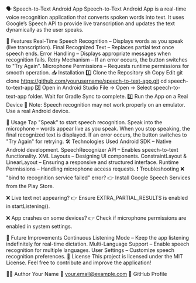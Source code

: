 🗣️ Speech-to-Text Android App
Speech-to-Text Android App is a real-time voice recognition application that converts spoken words into text. It uses Google’s Speech API to provide live transcription and updates the text dynamically as the user speaks.

🔹 Features
Real-Time Speech Recognition – Displays words as you speak (live transcription).
Final Recognized Text – Replaces partial text once speech ends.
Error Handling – Displays appropriate messages when recognition fails.
Retry Mechanism – If an error occurs, the button switches to "Try Again".
Microphone Permissions – Requests runtime permissions for smooth operation.
📥 Installation
1️⃣ Clone the Repository
sh
Copy
Edit
git clone https://github.com/yourusername/speech-to-text-app.git
cd speech-to-text-app
2️⃣ Open in Android Studio
File → Open → Select speech-to-text-app folder.
Wait for Gradle Sync to complete.
3️⃣ Run the App on a Real Device
📌 Note: Speech recognition may not work properly on an emulator. Use a real Android device.

🚀 Usage
Tap "Speak" to start speech recognition.
Speak into the microphone – words appear live as you speak.
When you stop speaking, the final recognized text is displayed.
If an error occurs, the button switches to "Try Again" for retrying.
🛠️ Technologies Used
Android SDK – Native Android development.
SpeechRecognizer API – Enables speech-to-text functionality.
XML Layouts – Designing UI components.
ConstraintLayout & LinearLayout – Ensuring a responsive and structured interface.
Runtime Permissions – Handling microphone access requests.
❗ Troubleshooting
❌ "bind to recognition service failed" error?
👉 Install Google Speech Services from the Play Store.

❌ Live text not appearing?
👉 Ensure EXTRA_PARTIAL_RESULTS is enabled in startListening().

❌ App crashes on some devices?
👉 Check if microphone permissions are enabled in system settings.

🔮 Future Improvements
Continuous Listening Mode – Keep the app listening indefinitely for real-time dictation.
Multi-Language Support – Enable speech recognition for multiple languages.
User Settings – Customize speech recognition preferences.
📜 License
This project is licensed under the MIT License. Feel free to contribute and improve the application!

👨‍💻 Author
Your Name
📧 your.email@example.com
🐙 GitHub Profile

